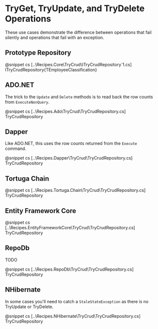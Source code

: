 ﻿# TryGet, TryUpdate, and TryDelete Operations

These use cases demonstrate the difference between operations that fail silently and operations that fail with an exception.

## Prototype Repository

@snippet cs [..\Recipes.Core\TryCrud\ITryCrudRepository`1.cs] ITryCrudRepository{TEmployeeClassification}

## ADO.NET

The trick to the `Update` and `Delete` methods is to read back the row counts from `ExecuteNonQuery`.

@snippet cs [..\Recipes.Ado\TryCrud\TryCrudRepository.cs] TryCrudRepository

## Dapper

Like ADO.NET, this uses the row counts returned from the `Execute` command.

@snippet cs [..\Recipes.Dapper\TryCrud\TryCrudRepository.cs] TryCrudRepository

## Tortuga Chain

@snippet cs [..\Recipes.Tortuga.Chain\TryCrud\TryCrudRepository.cs] TryCrudRepository

## Entity Framework Core

@snippet cs [..\Recipes.EntityFrameworkCore\TryCrud\TryCrudRepository.cs] TryCrudRepository

## RepoDb

TODO

@snippet cs [..\Recipes.RepoDb\TryCrud\TryCrudRepository.cs] TryCrudRepository

## NHibernate

In some cases you'll need to catch a `StaleStateException` as there is no TryUpdate or TryDelete.

@snippet cs [..\Recipes.NHibernate\TryCrud\TryCrudRepository.cs] TryCrudRepository






